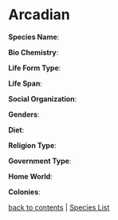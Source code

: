 # Arcadian

**Species Name**:

**Bio Chemistry**:

**Life Form Type**:

**Life Span**:

**Social Organization**:

**Genders**:

**Diet**:

**Religion Type**:

**Government Type**:

**Home World**:

**Colonies**:


[back to contents](https://github.com/ikeman32/NewRPG/blob/master/CoreRules/Contents.md) | [Species List](https://github.com/ikeman32/NewRPG/blob/master/Species/Species%20List.md)
